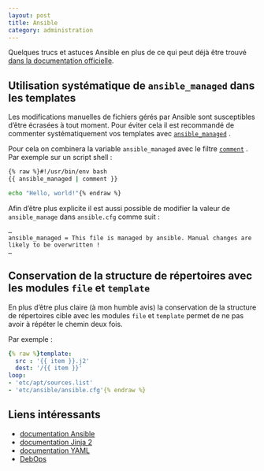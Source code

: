 ```yaml
---
layout: post
title: Ansible
category: administration
---
```


Quelques trucs et astuces Ansible en plus de ce qui peut déjà être
trouvé [dans la documentation officielle](http://docs.ansible.com/playbooks_best_practices.html).

## Utilisation systématique de `ansible_managed` dans les templates

Les modifications manuelles de fichiers gérés par Ansible sont susceptibles d’être écrasées à tout moment. Pour éviter
cela il est recommandé de commenter systématiquement vos templates avec
[`ansible_managed`](https://docs.ansible.com/ansible/latest/reference_appendices/config.html?highlight=ansible_managed#default-managed-str)
.

Pour cela on combinera la variable `ansible_managed` avec le
filtre [`comment`](https://docs.ansible.com/ansible/latest/user_guide/playbooks_filters.html?highlight=comment#comment-filter)
. Par exemple sur un script shell :

```bash
{% raw %}#!/usr/bin/env bash
{{ ansible_managed | comment }}

echo "Hello, world!"{% endraw %}
```

Afin d’être plus explicite il est aussi possible de modifier la valeur de `ansible_manage` dans
`ansible.cfg` comme suit :

```
…
ansible_managed = This file is managed by ansible. Manual changes are likely to be overwritten !
…
```

## Conservation de la structure de répertoires avec les modules `file` et `template`

En plus d’être plus claire (à mon humble avis) la conservation de la structure de répertoires cible avec les
modules `file` et `template` permet de ne pas avoir à répéter le chemin deux fois.

Par exemple :
```yaml
{% raw %}template:
  src : '{{ item }}.j2'
  dest: '/{{ item }}'
loop:
- 'etc/apt/sources.list'
- 'etc/ansible/ansible.cfg'{% endraw %}
```

## Liens intéressants

- [documentation Ansible](http://docs.ansible.com/)
- [documentation Jinja 2](http://jinja.pocoo.org/docs/)
- [documentation YAML](http://www.yaml.org/spec/1.2/spec.html)
- [DebOps](http://debops.org/)
